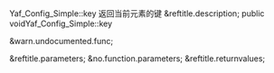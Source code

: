<?xml version="1.0" encoding="utf-8"?>
<!-- $Revision: 317663 $ -->

<refentry xml:id="yaf-config-simple.key" xmlns="http://docbook.org/ns/docbook" xmlns:xlink="http://www.w3.org/1999/xlink">
 <refnamediv>
  <refname>Yaf_Config_Simple::key</refname>
  <refpurpose>返回当前元素的键</refpurpose>
 </refnamediv>

 <refsect1 role="description">
  &reftitle.description;
  <methodsynopsis>
   <modifier>public</modifier> <type>void</type><methodname>Yaf_Config_Simple::key</methodname>
   <void />
  </methodsynopsis>
  <para>

  </para>

  &warn.undocumented.func;

 </refsect1>

 <refsect1 role="parameters">
  &reftitle.parameters;
  &no.function.parameters;
 </refsect1>

 <refsect1 role="returnvalues">
  &reftitle.returnvalues;
  <para>

  </para>
 </refsect1>


</refentry>

<!-- Keep this comment at the end of the file
Local variables:
mode: sgml
sgml-omittag:t
sgml-shorttag:t
sgml-minimize-attributes:nil
sgml-always-quote-attributes:t
sgml-indent-step:1
sgml-indent-data:t
indent-tabs-mode:nil
sgml-parent-document:nil
sgml-default-dtd-file:"~/.phpdoc/manual.ced"
sgml-exposed-tags:nil
sgml-local-catalogs:nil
sgml-local-ecat-files:nil
End:
vim600: syn=xml fen fdm=syntax fdl=2 si
vim: et tw=78 syn=sgml
vi: ts=1 sw=1
-->
